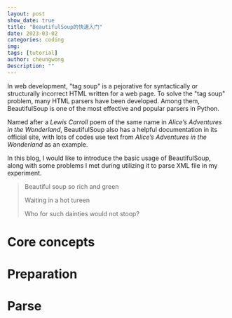 ```yaml
---
layout: post
show_date: true
title: "BeautifulSoup的快速入门"
date: 2023-03-02
categories: coding
img:
tags: [tutorial]
author: cheungwong
Description: ""
---
```




In web development, "tag soup" is a pejorative for syntactically or structurally incorrect HTML written for a web page. To solve the "tag soup" problem, many HTML parsers have been developed. Among them, BeautifulSoup is
one of the most effective and popular parsers in Python.

Named after a _Lewis Carroll_ poem of the same name in _Alice’s Adventures in the Wonderland_, BeautifulSoup also has a helpful documentation in its official site, with lots of codes use text from _Alice’s Adventures in the Wonderland_ as an example.

In this blog, I would like to introduce the basic usage of BeautifulSoup, along with some problems I met during utilizing it to parse XML file in my experiment.

> Beautiful soup so rich and green
> 
> Waiting in a hot tureen
> 
> Who for such dainties would not stoop?

# Core concepts

# Preparation

# Parse

# 